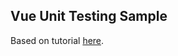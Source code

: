 ## Vue Unit Testing Sample

Based on tutorial [here](https://www.youtube.com/watch?v=d2QKTNmU-Tc&t=256s).

